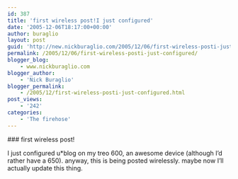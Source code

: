 ```yaml
---
id: 387
title: 'first wireless post!I just configured'
date: '2005-12-06T18:17:00+00:00'
author: buraglio
layout: post
guid: 'http://new.nickburaglio.com/2005/12/06/first-wireless-posti-just-configured/'
permalink: /2005/12/06/first-wireless-posti-just-configured/
blogger_blog:
    - www.nickburaglio.com
blogger_author:
    - 'Nick Buraglio'
blogger_permalink:
    - /2005/12/first-wireless-posti-just-configured.html
post_views:
    - '242'
categories:
    - 'The firehose'
---
```


<div></div>### first wireless post!

I just configured u\*blog on my treo 600, an awesome device (although I’d rather have a 650). anyway, this is being posted wirelessly. maybe now I’ll actually update this thing.

<div></div>